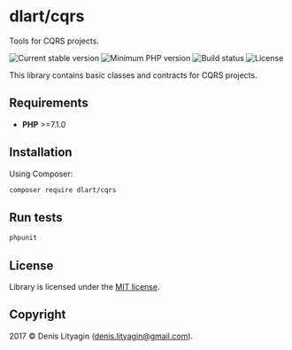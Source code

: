 # dlart/cqrs

Tools for CQRS projects.

![Current stable version](https://img.shields.io/badge/stable-1.0.0-green.svg?style=flat)
![Minimum PHP version](https://img.shields.io/badge/php->=7.1.0-7c8cbf.svg?style=flat)
![Build status](https://api.travis-ci.org/dlart/cqrs.svg?branch=master)
![License](https://img.shields.io/badge/license-MIT-blue.svg?style=flat)

This library contains basic classes and contracts for CQRS projects.

## Requirements

*  **PHP** >=7.1.0

## Installation

Using Composer:

```bash
composer require dlart/cqrs
```

## Run tests

```bash
phpunit
```

## License

Library is licensed under the [MIT license](https://opensource.org/licenses/MIT).

## Copyright

2017 © Denis Lityagin ([denis.lityagin@gmail.com](mailto:denis.lityagin@gmail.com)).
